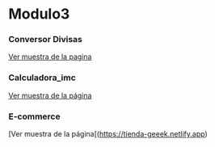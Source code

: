 # Modulo3

### Conversor Divisas

[Ver muestra de la pagina](https://conversor-geek.netlify.app/)


### Calculadora_imc

[Ver muestra de la página](https://calculadora-imc-geek.netlify.app/)

### E-commerce

[Ver muestra de la página[(https://tienda-geeek.netlify.app)
